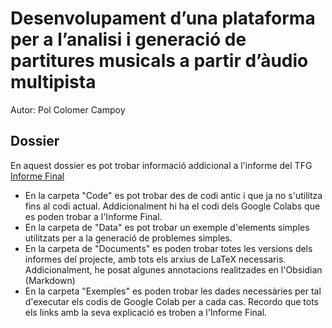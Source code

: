 # Desenvolupament d’una plataforma per a l’analisi i generació de partitures musicals a partir d’àudio multipista
Autor: Pol Colomer Campoy

## Dossier
En aquest dossier es pot trobar informació addicional a l'informe del TFG [Informe Final](TFG_PolColomerCampoy_Informe_Final.pdf)

* En la carpeta "Code" es pot trobar des de codi antic i que ja no s'utilitza fins al codi actual. Addicionalment hi ha el codi dels Google Colabs que es poden trobar a l'Informe Final.
* En la carpeta de "Data" es pot trobar un exemple d'elements simples utilitzats per a la generació de problemes simples.
* En la carpeta de "Documents" es poden trobar totes les versions dels informes del projecte, amb tots els arxius de LaTeX necessaris. Addicionalment, he posat algunes annotacions realitzades en l'Obsidian (Markdown)
* En la carpeta "Exemples" es poden trobar les dades necessàries per tal d'executar els codis de Google Colab per a cada cas. Recordo que tots els links amb la seva explicació es troben a l'Informe Final. 

